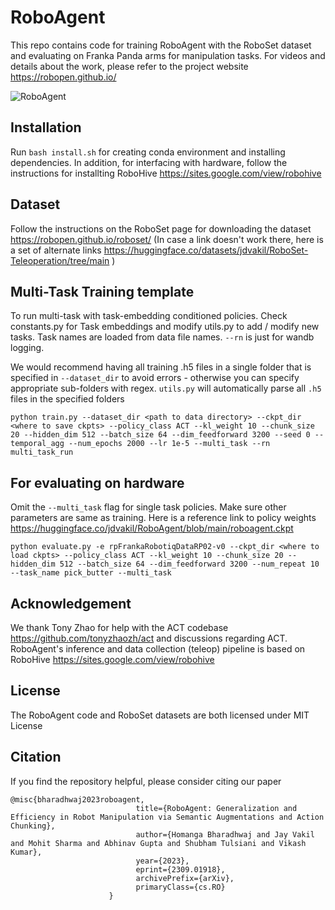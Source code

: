 
# RoboAgent

This repo contains code for training RoboAgent with the RoboSet dataset and evaluating on Franka Panda arms for manipulation tasks. For videos and details about the work, please refer to the project website https://robopen.github.io/ 



![RoboAgent](./static/roboagent_showcase.gif)


## Installation

Run `bash install.sh` for creating conda environment and installing dependencies. In addition, for interfacing with hardware, follow the instructions for installting RoboHive https://sites.google.com/view/robohive 

## Dataset

Follow the instructions on the RoboSet page for downloading the dataset https://robopen.github.io/roboset/ (In case a link doesn't work there, here is a set of alternate links https://huggingface.co/datasets/jdvakil/RoboSet-Teleoperation/tree/main )

## Multi-Task Training template

To run multi-task with task-embedding conditioned policies. Check constants.py for Task embeddings and modify utils.py to add / modify new tasks. Task names are loaded from data file names. `--rn` is just for wandb logging.

We would recommend having all training .h5 files in a single folder that is specified in `--dataset_dir` to avoid errors - otherwise you can specify appropriate sub-folders with regex. `utils.py` will automatically parse all `.h5` files in the specified folders

```
python train.py --dataset_dir <path to data directory> --ckpt_dir <where to save ckpts> --policy_class ACT --kl_weight 10 --chunk_size 20 --hidden_dim 512 --batch_size 64 --dim_feedforward 3200 --seed 0 --temporal_agg --num_epochs 2000 --lr 1e-5 --multi_task --rn multi_task_run
```



## For evaluating on hardware 

Omit the `--multi_task` flag for single task policies. Make sure other parameters are same as training. Here is a reference link to policy weights https://huggingface.co/jdvakil/RoboAgent/blob/main/roboagent.ckpt
```
python evaluate.py -e rpFrankaRobotiqDataRP02-v0 --ckpt_dir <where to load ckpts> --policy_class ACT --kl_weight 10 --chunk_size 20 --hidden_dim 512 --batch_size 64 --dim_feedforward 3200 --num_repeat 10 --task_name pick_butter --multi_task
```


## Acknowledgement

We thank Tony Zhao for help with the ACT codebase https://github.com/tonyzhaozh/act and discussions regarding ACT. RoboAgent's inference and data collection (teleop) pipeline is based on RoboHive https://sites.google.com/view/robohive 

## License

The RoboAgent code and RoboSet datasets are both licensed under MIT License

## Citation

If you find the repository helpful, please consider citing our paper

```
@misc{bharadhwaj2023roboagent,
                            title={RoboAgent: Generalization and Efficiency in Robot Manipulation via Semantic Augmentations and Action Chunking},
                            author={Homanga Bharadhwaj and Jay Vakil and Mohit Sharma and Abhinav Gupta and Shubham Tulsiani and Vikash Kumar},
                            year={2023},
                            eprint={2309.01918},
                            archivePrefix={arXiv},
                            primaryClass={cs.RO}
                      }
```
